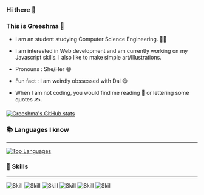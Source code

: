 ### Hi there 👋

### This is Greeshma 👩

- I am an student studying Computer Science Engineering. 👩‍🎓

- I am interested in Web development and am currently working on my Javascript skills. I also like to make simple art/Illustrations.

- Pronouns : She/Her 😄

- Fun fact : I am weirdly obssessed with Dal 😋

- When I am not coding, you would find me reading 📖 or lettering some quotes ✍. 

[![Greeshma's GitHub stats](https://github-readme-stats.vercel.app/api?username=Greeshma2903&show_icons=true&theme=radical)](https://github.com/Greeshma2903)

### 📚 Languages I know 
---

[![Top Languages](https://github-readme-stats.vercel.app/api/top-langs/?username=Greeshma2903&exclude_repo=github-slideshow,First-app---Dice-roll&theme=radical)](https://github.com/Greeshma2903)

### 💪 Skills 
---

![Skill](https://img.shields.io/badge/HTML5-E34F26?style=for-the-badge&logo=html5&logoColor=white)
![Skill](https://img.shields.io/badge/CSS3-1572B6?style=for-the-badge&logo=css3&logoColor=white)
![Skill](https://img.shields.io/badge/JavaScript-323330?style=for-the-badge&logo=javascript&logoColor=F7DF1E)
![Skill](https://img.shields.io/badge/Bootstrap-563D7C?style=for-the-badge&logo=bootstrap&logoColor=white)
![Skill](https://img.shields.io/badge/Visual_Studio_Code-0078D4?style=for-the-badge&logo=visual%20studio%20code&logoColor=white)
![Skill](https://img.shields.io/badge/Canva-00C4CC?style=for-the-badge&logo=canva&logoColor=white)
